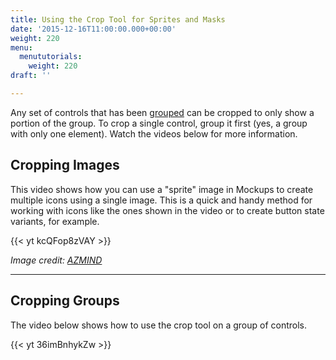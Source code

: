 ```yaml
---
title: Using the Crop Tool for Sprites and Masks
date: '2015-12-16T11:00:00.000+00:00'
weight: 220
menu:
  menututorials:
    weight: 220
draft: ''

---
```


Any set of controls that has been [grouped](https://docs.balsamiq.com/desktop/controls/#grouping-ui-controls) can be cropped to only show a portion of the group. To crop a single control, group it first (yes, a group with only one element). Watch the videos below for more information.

## Cropping Images

This video shows how you can use a "sprite" image in Mockups to create multiple icons using a single image. This is a quick and handy method for working with icons like the ones shown in the video or to create button state variants, for example.

{{< yt kcQFop8zVAY >}}

_Image credit: [AZMIND](http://azmind.com/2012/11/06/social-icons-sprites-35-ready-to-use-icons-psd-png-html-css/)_

---

## Cropping Groups

The video below shows how to use the crop tool on a group of controls.

{{< yt 36imBnhykZw >}}
